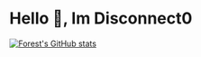 # Hello 👋, Im Disconnect0
[![Forest's GitHub stats](https://github-readme-stats.vercel.app/api?username=Disconnect0&show_icons=true&theme=synthwave)](https://github.com/anuraghazra/github-readme-stats)
